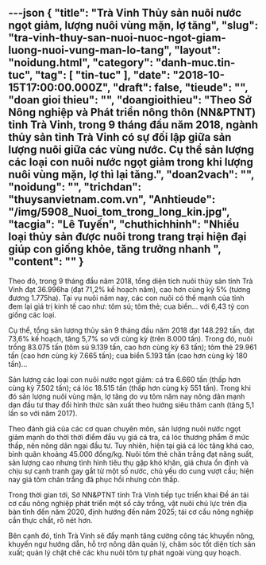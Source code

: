 ---json
{
    "title": "Trà Vinh Thủy sản nuôi nước ngọt giảm, lượng nuôi vùng mặn, lợ tăng",
    "slug": "tra-vinh-thuy-san-nuoi-nuoc-ngot-giam-luong-nuoi-vung-man-lo-tang",
    "layout": "noidung.html",
    "category": "danh-muc.tin-tuc",
    "tag": [
        "tin-tuc"
    ],
    "date": "2018-10-15T17:00:00.000Z",
    "draft": false,
    "tieude": "",
    "doan gioi thieu": "",
    "doangioithieu": "Theo Sở Nông nghiệp và Phát triển nông thôn (NN&PTNT) tỉnh Trà Vinh, trong 9 tháng đầu năm 2018, ngành thủy sản tỉnh Trà Vinh có sự đối lập giữa sản lượng nuôi giữa các vùng nước. Cụ thể sản lượng các loại con nuôi nước ngọt giảm trong khi lượng nuôi vùng mặn, lợ thì lại tăng.",
    "doan2vach": "",
    "noidung": "",
    "trichdan": "thuysanvietnam.com.vn",
    "Anhtieude": "/img/5908_Nuoi_tom_trong_long_kin.jpg",
    "tacgia": "Lê Tuyến",
    "chuthichhinh": "Nhiều loại thủy sản được nuôi trong trang trại hiện đại giúp con giống khỏe, tăng trưởng nhanh ",
    "__content__": ""
}
---
<p>Theo đ&oacute;, trong 9 th&aacute;ng đầu năm 2018, tổng diện t&iacute;ch nu&ocirc;i thủy sản tỉnh Tr&agrave; Vinh đạt 36.996ha (đạt 71,2% kế hoạch năm), cao hơn c&ugrave;ng kỳ 5% (tương đương 1.775ha). Tại vụ nu&ocirc;i năm nay, c&aacute;c con nu&ocirc;i c&oacute; thế mạnh của tỉnh đem lại gi&aacute; trị kinh tế cao như: t&ocirc;m s&uacute;; t&ocirc;m thẻ; cua biển&hellip; với 6,43 tỷ con giống c&aacute;c loại.</p>

<p>Cụ thể, tổng sản lượng thủy sản 9 th&aacute;ng đầu năm 2018 đạt 148.292 tấn, đạt 73,6% kế hoạch, tăng 5,7% so với c&ugrave;ng kỳ (tr&ecirc;n 8.000 tấn). Trong đ&oacute;, nu&ocirc;i trồng 83.075 tấn (t&ocirc;m s&uacute; 9.139 tấn, cao hơn c&ugrave;ng kỳ 63 tấn); t&ocirc;m thẻ 29.961 tấn (cao hơn c&ugrave;ng kỳ 7.665 tấn); cua biển 5.193 tấn (cao hơn c&ugrave;ng kỳ 180 tấn)&hellip;</p>

<p>Sản lượng c&aacute;c loại con nu&ocirc;i nước ngọt giảm: c&aacute; tra 6.660 tấn (thấp hơn c&ugrave;ng kỳ 7.502 tấn); c&aacute; l&oacute;c 18.515 tấn (thấp hơn c&ugrave;ng kỳ 551 tấn). Trong khi đ&oacute; sản lượng nu&ocirc;i v&ugrave;ng mặn, lợ tăng do vụ t&ocirc;m năm nay n&ocirc;ng d&acirc;n mạnh dạn đầu tư thay đổi h&igrave;nh thức sản xuất theo hướng si&ecirc;u th&acirc;m canh (tăng 5,1 lần so với năm 2017).</p>

<p>Theo đ&aacute;nh gi&aacute; của c&aacute;c cơ quan chuy&ecirc;n m&ocirc;n, sản lượng nu&ocirc;i nước ngọt giảm mạnh do thời thời điểm đầu vụ gi&aacute; c&aacute; tra, c&aacute; l&oacute;c thương phẩm ở mức thấp, n&ecirc;n n&ocirc;ng d&acirc;n ngại đầu tư. Tuy nhi&ecirc;n, hiện tại gi&aacute; c&aacute; l&oacute;c tăng kh&aacute; cao, b&igrave;nh qu&acirc;n khoảng 45.000 đồng/kg. Nu&ocirc;i t&ocirc;m thẻ ch&acirc;n trắng đạt năng suất, sản lượng cao nhưng t&igrave;nh h&igrave;nh ti&ecirc;u thụ gặp kh&oacute; khăn, gi&aacute; chưa ổn định v&agrave; chịu sự cạnh tranh gay gắt từ một số nước, chủ yếu do cung vượt cầu; hiện nay gi&aacute; t&ocirc;m ch&acirc;n trắng đ&atilde; phục hồi nhưng c&ograve;n thấp.</p>

<p>Trong thời gian tới, Sở NN&amp;PTNT tỉnh Tr&agrave; Vinh tiếp tục triển khai Đề &aacute;n t&aacute;i cơ cấu n&ocirc;ng nghiệp ph&aacute;t triển một số c&acirc;y trồng, vật nu&ocirc;i chủ lực tr&ecirc;n địa b&agrave;n tỉnh đến năm 2020, định hướng đến năm 2025; t&aacute;i cơ cấu n&ocirc;ng nghiệp cần thực chất, r&otilde; n&eacute;t hơn.</p>

<p>B&ecirc;n cạnh đ&oacute;, tỉnh Tr&agrave; Vinh sẽ đẩy mạnh tăng cường c&ocirc;ng t&aacute;c khuyến n&ocirc;ng, khuyến ngư hướng dẫn, hỗ trợ n&ocirc;ng d&acirc;n quản l&yacute;, chăm s&oacute;c tốt diện t&iacute;ch sản xuất; quản l&yacute; chặt chẽ c&aacute;c khu nu&ocirc;i t&ocirc;m tự ph&aacute;t ngo&agrave;i v&ugrave;ng quy hoạch.</p>
